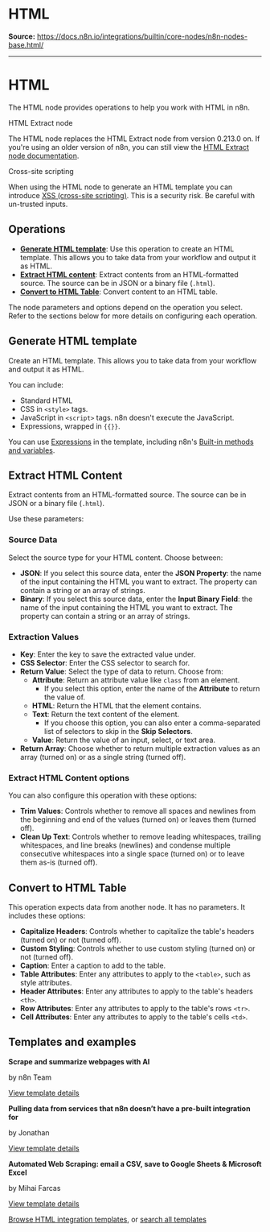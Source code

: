 # HTML

**Source:** https://docs.n8n.io/integrations/builtin/core-nodes/n8n-nodes-base.html/

---

# HTML

The HTML node provides operations to help you work with HTML in n8n.

HTML Extract node

The HTML node replaces the HTML Extract node from version 0.213.0 on. If you're using an older version of n8n, you can still view the [HTML Extract node documentation](https://github.com/n8n-io/n8n-docs/blob/86fe33b681621e618e3adcab9a27e8605dbc23ad/docs/integrations/builtin/core-nodes/n8n-nodes-base.htmlextract.md).

Cross-site scripting

When using the HTML node to generate an HTML template you can introduce [XSS (cross-site scripting)](https://owasp.org/www-community/attacks/xss/). This is a security risk. Be careful with un-trusted inputs.

## Operations

- [**Generate HTML template**](#generate-html-template): Use this operation to create an HTML template. This allows you to take data from your workflow and output it as HTML.
- [**Extract HTML content**](#extract-html-content): Extract contents from an HTML-formatted source. The source can be in JSON or a binary file (`.html`).
- [**Convert to HTML Table**](#convert-to-html-table): Convert content to an HTML table.

The node parameters and options depend on the operation you select. Refer to the sections below for more details on configuring each operation.

## Generate HTML template

Create an HTML template. This allows you to take data from your workflow and output it as HTML.

You can include:

- Standard HTML
- CSS in `<style>` tags.
- JavaScript in `<script>` tags. n8n doesn't execute the JavaScript.
- Expressions, wrapped in `{{}}`.

You can use [Expressions](../../../../code/expressions/) in the template, including n8n's [Built-in methods and variables](../../../../code/builtin/overview/).

## Extract HTML Content

Extract contents from an HTML-formatted source. The source can be in JSON or a binary file (`.html`).

Use these parameters:

### Source Data

Select the source type for your HTML content. Choose between:

- **JSON**: If you select this source data, enter the **JSON Property**: the name of the input containing the HTML you want to extract. The property can contain a string or an array of strings.
- **Binary**: If you select this source data, enter the **Input Binary Field**: the name of the input containing the HTML you want to extract. The property can contain a string or an array of strings.

### Extraction Values

- **Key**: Enter the key to save the extracted value under.
- **CSS Selector**: Enter the CSS selector to search for.
- **Return Value**: Select the type of data to return. Choose from:
  - **Attribute**: Return an attribute value like `class` from an element.
    - If you select this option, enter the name of the **Attribute** to return the value of.
  - **HTML**: Return the HTML that the element contains.
  - **Text**: Return the text content of the element.
    - If you choose this option, you can also enter a comma-separated list of selectors to skip in the **Skip Selectors**.
  - **Value**: Return the value of an input, select, or text area.
- **Return Array**: Choose whether to return multiple extraction values as an array (turned on) or as a single string (turned off).

### Extract HTML Content options

You can also configure this operation with these options:

- **Trim Values**: Controls whether to remove all spaces and newlines from the beginning and end of the values (turned on) or leaves them (turned off).
- **Clean Up Text**: Controls whether to remove leading whitespaces, trailing whitespaces, and line breaks (newlines) and condense multiple consecutive whitespaces into a single space (turned on) or to leave them as-is (turned off).

## Convert to HTML Table

This operation expects data from another node. It has no parameters. It includes these options:

- **Capitalize Headers**: Controls whether to capitalize the table's headers (turned on) or not (turned off).
- **Custom Styling**: Controls whether to use custom styling (turned on) or not (turned off).
- **Caption**: Enter a caption to add to the table.
- **Table Attributes**: Enter any attributes to apply to the `<table>`, such as style attributes.
- **Header Attributes**: Enter any attributes to apply to the table's headers `<th>`.
- **Row Attributes**: Enter any attributes to apply to the table's rows `<tr>`.
- **Cell Attributes**: Enter any attributes to apply to the table's cells `<td>`.

## Templates and examples

**Scrape and summarize webpages with AI**

by n8n Team

[View template details](https://n8n.io/workflows/1951-scrape-and-summarize-webpages-with-ai/)

**Pulling data from services that n8n doesn’t have a pre-built integration for**

by Jonathan

[View template details](https://n8n.io/workflows/1748-pulling-data-from-services-that-n8n-doesnt-have-a-pre-built-integration-for/)

**Automated Web Scraping: email a CSV, save to Google Sheets & Microsoft Excel**

by Mihai Farcas

[View template details](https://n8n.io/workflows/2275-automated-web-scraping-email-a-csv-save-to-google-sheets-and-microsoft-excel/)

[Browse HTML integration templates](https://n8n.io/integrations/html/), or [search all templates](https://n8n.io/workflows/)
